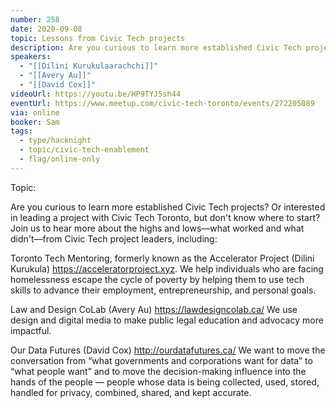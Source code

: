 ```yaml
---
number: 258
date: 2020-09-08
topic: Lessons from Civic Tech projects
description: Are you curious to learn more established Civic Tech projects? Or interested in leading a project with Civic Tech Toronto, but don't know where to start? Join us to hear more about the highs and lows—what worked and what didn't—from Civic Tech project leaders.
speakers:
  - "[[Dilini Kurukulaarachchi]]"
  - "[[Avery Au]]"
  - "[[David Cox]]"
videoUrl: https://youtu.be/HP9TYJ5sh44
eventUrl: https://www.meetup.com/civic-tech-toronto/events/272205089
via: online
booker: Sam
tags:
  - type/hacknight
  - topic/civic-tech-enablement
  - flag/online-only
---
```


Topic:

Are you curious to learn more established Civic Tech projects? Or interested in leading a project with Civic Tech Toronto, but don't know where to start? Join us to hear more about the highs and lows—what worked and what didn't—from Civic Tech project leaders, including:

Toronto Tech Mentoring, formerly known as the Accelerator Project (Dilini Kurukula)
https://acceleratorproject.xyz. We help individuals who are facing homelessness escape the cycle of poverty by helping them to use tech skills to advance their employment, entrepreneurship, and personal goals.

Law and Design CoLab (Avery Au)
https://lawdesigncolab.ca/
We use design and digital media to make public legal education and advocacy more impactful.

Our Data Futures (David Cox)
http://ourdatafutures.ca/
We want to move the conversation from “what governments and corporations want for data” to “what people want” and to move the decision-making influence into the hands of the people — people whose data is being collected, used, stored, handled for privacy, combined, shared, and kept accurate.
